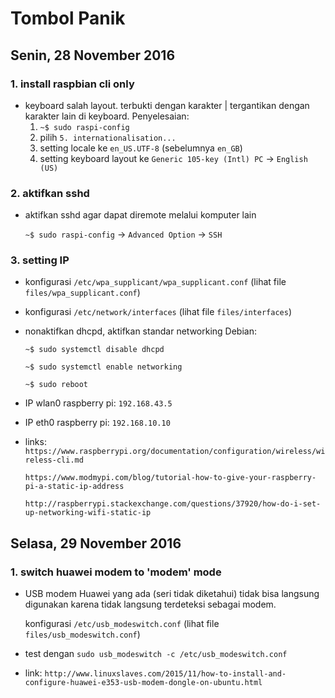 # Tombol Panik

## Senin, 28 November 2016
### 1. install raspbian cli only
* keyboard salah layout. terbukti dengan karakter | tergantikan dengan karakter lain di keyboard.
  Penyelesaian:
  1. `~$ sudo raspi-config`
  2. pilih `5. internationalisation...`
  3. setting locale ke `en_US.UTF-8` (sebelumnya `en_GB`)
  4. setting keyboard layout ke `Generic 105-key (Intl) PC` -> `English (US)`

### 2. aktifkan sshd
* aktifkan sshd agar dapat diremote melalui komputer lain

  `~$ sudo raspi-config` -> `Advanced Option` -> `SSH`

### 3. setting IP
* konfigurasi `/etc/wpa_supplicant/wpa_supplicant.conf` (lihat file `files/wpa_supplicant.conf`)
* konfigurasi `/etc/network/interfaces` (lihat file `files/interfaces`)
* nonaktifkan dhcpd, aktifkan standar networking Debian:
  
  `~$ sudo systemctl disable dhcpd`

  `~$ sudo systemctl enable networking`

  `~$ sudo reboot`
* IP wlan0 raspberry pi: `192.168.43.5`
* IP eth0 raspberry pi: `192.168.10.10`
* links:
  `https://www.raspberrypi.org/documentation/configuration/wireless/wireless-cli.md`

  `https://www.modmypi.com/blog/tutorial-how-to-give-your-raspberry-pi-a-static-ip-address`

  `http://raspberrypi.stackexchange.com/questions/37920/how-do-i-set-up-networking-wifi-static-ip`

## Selasa, 29 November 2016
### 1. switch huawei modem to 'modem' mode
* USB modem Huawei yang ada (seri tidak diketahui) tidak bisa langsung digunakan karena tidak langsung terdeteksi sebagai modem.

  konfigurasi `/etc/usb_modeswitch.conf` (lihat file `files/usb_modeswitch.conf`)

* test dengan `sudo usb_modeswitch -c /etc/usb_modeswitch.conf`
* link: `http://www.linuxslaves.com/2015/11/how-to-install-and-configure-huawei-e353-usb-modem-dongle-on-ubuntu.html`

